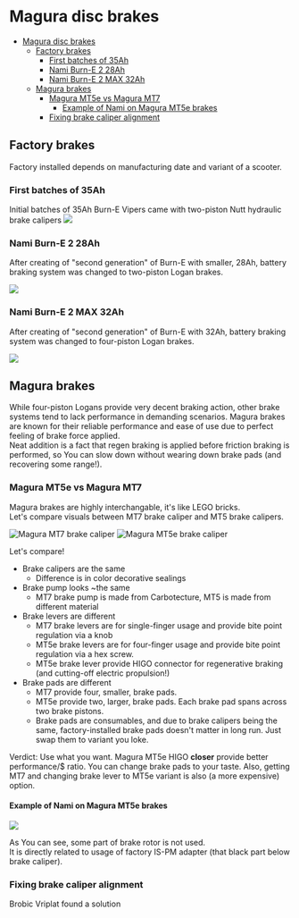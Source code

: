 # Magura disc brakes

- [Magura disc brakes](#magura-disc-brakes)
  - [Factory brakes](#factory-brakes)
    - [First batches of 35Ah](#first-batches-of-35ah)
    - [Nami Burn-E 2 28Ah](#nami-burn-e-2-28ah)
    - [Nami Burn-E 2 MAX 32Ah](#nami-burn-e-2-max-32ah)
  - [Magura brakes](#magura-brakes)
    - [Magura MT5e vs Magura MT7](#magura-mt5e-vs-magura-mt7)
      - [Example of Nami on Magura MT5e brakes](#example-of-nami-on-magura-mt5e-brakes)
    - [Fixing brake caliper alignment](#fixing-brake-caliper-alignment)

## Factory brakes

Factory installed depends on manufacturing date and variant of a scooter.

### First batches of 35Ah

Initial batches of 35Ah Burn-E Vipers came with two-piston Nutt hydraulic brake calipers
[![](nutt-brake-calipers.jpeg)](https://www.electricscooterinsider.com/electric-scooters/reviews/nami-burn-e-viper-review/)

### Nami Burn-E 2 28Ah

After creating of "second generation" of Burn-E with smaller, 28Ah, battery braking system was changed to two-piston Logan brakes.

[![](2-piston-logan-brake-calipers.jpeg)](https://electric-scooter.guide/reviews/nami-burn-e-2-review/)

### Nami Burn-E 2 MAX 32Ah

After creating of "second generation" of Burn-E with 32Ah, battery braking system was changed to four-piston Logan brakes.

[![](4-piston-logan-brake-calipers.jpeg)](https://gotscooter.com/2022-nami-burn-e-2-max-electric-scooter-review/)

## Magura brakes

While four-piston Logans provide very decent braking action, other brake systems tend to lack performance in demanding scenarios.
Magura brakes are known for their reliable performance and ease of use due to perfect feeling of brake force applied.  
Neat addition is a fact that regen braking is applied before friction braking is performed, so You can slow down without wearing down brake pads (and recovering some range!).

### Magura MT5e vs Magura MT7

Magura brakes are highly interchangable, it's like LEGO bricks.  
Let's compare visuals between MT7 brake caliper and MT5 brake calipers.  
  
![Magura MT7 brake caliper](mt7-brake-caliper.png)
![Magura MT5e brake caliper](MT5e.jpg)

Let's compare!

- Brake calipers are the same
  - Difference is in color decorative sealings
- Brake pump looks ~the same
  - MT7 brake pump is made from Carbotecture, MT5 is made from different material
- Brake levers are different
  - MT7 brake levers are for single-finger usage and provide bite point regulation via a knob
  - MT5e brake levers are for four-finger usage and provide bite point regulation via a hex screw.
  - MT5e brake lever provide HIGO connector for regenerative braking (and cutting-off electric propulsion!)
- Brake pads are different
  - MT7 provide four, smaller, brake pads.
  - MT5e provide two, larger, brake pads. Each brake pad spans across two brake pistons.
  - Brake pads are consumables, and due to brake calipers being the same, factory-installed brake pads doesn't matter in long run. Just swap them to variant you loke.

Verdict: Use what you want. Magura MT5e HIGO **closer** provide better performance/$ ratio. You can change brake pads to your taste. Also, getting MT7 and changing brake lever to MT5e variant is also (a more expensive) option.

#### Example of Nami on Magura MT5e brakes

![](MT5e-on-factory-brake-adapter.jpg)

As You can see, some part of brake rotor is not used.  
It is directly related to usage of factory IS-PM adapter (that black part below brake caliper).

### Fixing brake caliper alignment

Brobic Vriplat found a solution